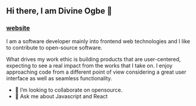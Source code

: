 ## Hi there, I am Divine Ogbe 👋
 ### [website](https://www.divineogbe.dev/)

I am a software developer mainly into frontend web technologies and I like to contribute to open-source software.

What drives my work ethic is building products that are user-centered, expecting to see a real impact from the works that I take on. I enjoy approaching code from a different point of view considering a great user interface as well as seamless functionality.

- 👯 I’m looking to collaborate on opensource.
- 💬 Ask me about Javascript and React


